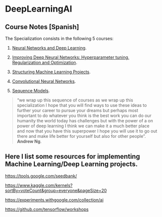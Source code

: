 # DeepLearningAI

## Course Notes [Spanish]

The Specialization consists in the following 5 courses:

1. [Neural Networks and Deep Learning](./notes/course_one.pdf).

2. [Improving Deep Neural Networks: Hyperparameter tuning, Regularization and Optimization](./notes/course_two.pdf).

3. [Structuring Machine Learning Projects](./notes/course_three.pdf).

4. [Convolutional Neural Networks](./notes/course_four.pdf).

5. [Sequence Models](./notes/course_five.pdf).

> “we wrap up this sequence of courses as we wrap up this specialization I hope that you will find ways to use these ideas to further your career to pursue your dreams but perhaps most important to do whatever you think is the best work you can do our humanity the world today has challenges but with the power of a on power of deep learning I think we can make it a much better place and now that you have this superpower I hope you will use it to go out there and make life better for yourself but also for other people”. **Andrew Ng**.

## Here I list some resources for implementing Machine Learning/Deep Learning projects.

https://tools.google.com/seedbank/

https://www.kaggle.com/kernels?sortBy=voteCount&group=everyone&pageSize=20

https://experiments.withgoogle.com/collection/ai

https://github.com/tensorflow/workshops


